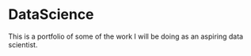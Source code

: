 # DataScience
This is a portfolio of some of the work I will be doing as an aspiring data scientist.
